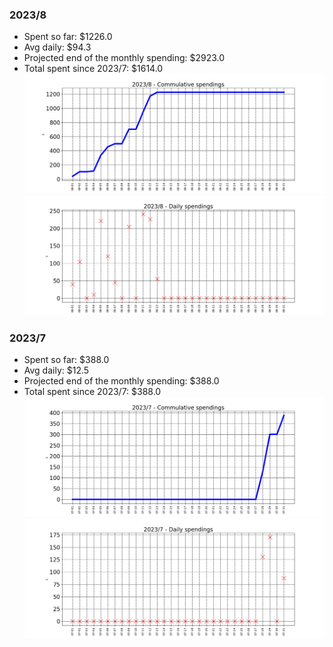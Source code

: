 ### 2023/8


- Spent so far: $1226.0
- Avg daily: $94.3
- Projected end of the monthly spending: $2923.0
- Total spent since 2023/7: $1614.0
![graph_8_sum](graph_8_sum.png)
![graph_8_vals](graph_8_vals.png)
### 2023/7


- Spent so far: $388.0
- Avg daily: $12.5
- Projected end of the monthly spending: $388.0
- Total spent since 2023/7: $388.0
![graph_7_sum](graph_7_sum.png)
![graph_7_vals](graph_7_vals.png)